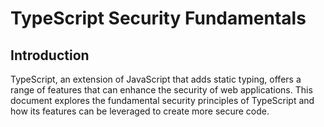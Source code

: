 TypeScript Security Fundamentals
================================

Introduction
------------

TypeScript, an extension of JavaScript that adds static typing, offers a range of features that can enhance the security of web applications. This document explores the fundamental security principles of TypeScript and how its features can be leveraged to create more secure code.
